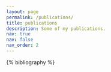 ```yaml
---
layout: page
permalink: /publications/
title: publications
description: Some of my publications.
nav: true
nav: false
nav_order: 2
---
```


<!-- _pages/publications.md -->
<div class="publications">

{% bibliography %}

</div>
